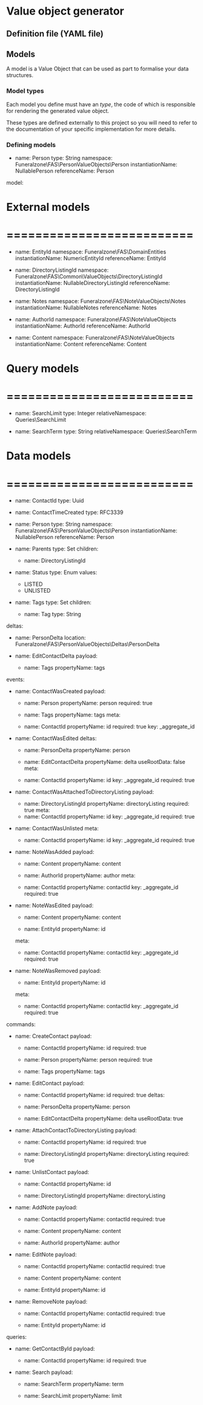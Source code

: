 # Value object generator


## Definition file (YAML file)



## Models

A model is a Value Object that can be used as part to formalise your data structures.   

### Model types

Each model you define must have an _type_, the code of which is responsible for rendering the generated value object. 

These types are defined externally to this project so you will need to refer to the documentation of your specific implementation for more details. 

### Defining models



  - name: Person
    type: String
    namespace: Funeralzone\FAS\PersonValueObjects\Person
    instantiationName: NullablePerson
    referenceName: Person






model:

  # External models
  # ==========================

  - name: EntityId
    namespace: Funeralzone\FAS\DomainEntities
    instantiationName: NumericEntityId
    referenceName: EntityId

  - name: DirectoryListingId
    namespace: Funeralzone\FAS\Common\ValueObjects\DirectoryListingId
    instantiationName: NullableDirectoryListingId
    referenceName: DirectoryListingId

  - name: Notes
    namespace: Funeralzone\FAS\NoteValueObjects\Notes
    instantiationName: NullableNotes
    referenceName: Notes

  - name: AuthorId
    namespace: Funeralzone\FAS\NoteValueObjects
    instantiationName: AuthorId
    referenceName: AuthorId

  - name: Content
    namespace: Funeralzone\FAS\NoteValueObjects
    instantiationName: Content
    referenceName: Content

  # Query models
  # ==========================

  - name: SearchLimit
    type: Integer
    relativeNamespace: Queries\SearchLimit

  - name: SearchTerm
    type: String
    relativeNamespace: Queries\SearchTerm

  # Data models
  # ==========================

  - name: ContactId
    type: Uuid

  - name: ContactTimeCreated
    type: RFC3339

  - name: Person
    type: String
    namespace: Funeralzone\FAS\PersonValueObjects\Person
    instantiationName: NullablePerson
    referenceName: Person

  - name: Parents
    type: Set
    children:
      - name: DirectoryListingId

  - name: Status
    type: Enum
    values:
      - LISTED
      - UNLISTED

  - name: Tags
    type: Set
    children:

      - name: Tag
        type: String

deltas:

  - name: PersonDelta
    location: Funeralzone\FAS\PersonValueObjects\Deltas\PersonDelta

  - name: EditContactDelta
    payload:
      - name: Tags
        propertyName: tags

events:

  - name: ContactWasCreated
    payload:
      - name: Person
        propertyName: person
        required: true

      - name: Tags
        propertyName: tags
    meta:
      - name: ContactId
        propertyName: id
        required: true
        key: _aggregate_id

  - name: ContactWasEdited
    deltas:
      - name: PersonDelta
        propertyName: person

      - name: EditContactDelta
        propertyName: delta
        useRootData: false
    meta:
      - name: ContactId
        propertyName: id
        key: _aggregate_id
        required: true

  - name: ContactWasAttachedToDirectoryListing
    payload:
      - name: DirectoryListingId
        propertyName: directoryListing
        required: true
    meta:
      - name: ContactId
        propertyName: id
        key: _aggregate_id
        required: true

  - name: ContactWasUnlisted
    meta:
      - name: ContactId
        propertyName: id
        key: _aggregate_id
        required: true

  - name: NoteWasAdded
    payload:
      - name: Content
        propertyName: content

      - name: AuthorId
        propertyName: author
    meta:
      - name: ContactId
        propertyName: contactId
        key: _aggregate_id
        required: true

  - name: NoteWasEdited
    payload:
      - name: Content
        propertyName: content

      - name: EntityId
        propertyName: id

    meta:
      - name: ContactId
        propertyName: contactId
        key: _aggregate_id
        required: true

  - name: NoteWasRemoved
    payload:
      - name: EntityId
        propertyName: id

    meta:
      - name: ContactId
        propertyName: contactId
        key: _aggregate_id
        required: true

commands:

  - name: CreateContact
    payload:
      - name: ContactId
        propertyName: id
        required: true

      - name: Person
        propertyName: person
        required: true

      - name: Tags
        propertyName: tags

  - name: EditContact
    payload:
      - name: ContactId
        propertyName: id
        required: true
    deltas:
      - name: PersonDelta
        propertyName: person

      - name: EditContactDelta
        propertyName: delta
        useRootData: true

  - name: AttachContactToDirectoryListing
    payload:
      - name: ContactId
        propertyName: id
        required: true

      - name: DirectoryListingId
        propertyName: directoryListing
        required: true

  - name: UnlistContact
    payload:
      - name: ContactId
        propertyName: id

      - name: DirectoryListingId
        propertyName: directoryListing

  - name: AddNote
    payload:
      - name: ContactId
        propertyName: contactId
        required: true

      - name: Content
        propertyName: content

      - name: AuthorId
        propertyName: author

  - name: EditNote
    payload:
      - name: ContactId
        propertyName: contactId
        required: true

      - name: Content
        propertyName: content

      - name: EntityId
        propertyName: id

  - name: RemoveNote
    payload:
      - name: ContactId
        propertyName: contactId
        required: true

      - name: EntityId
        propertyName: id

queries:

  - name: GetContactById
    payload:
      - name: ContactId
        propertyName: id
        required: true

  - name: Search
    payload:
      - name: SearchTerm
        propertyName: term

      - name: SearchLimit
        propertyName: limit